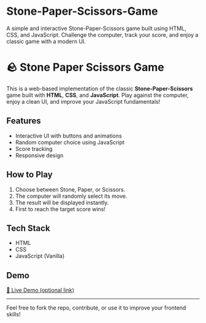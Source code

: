 # Stone-Paper-Scissors-Game
A simple and interactive Stone-Paper-Scissors game built using HTML, CSS, and JavaScript. Challenge the computer, track your score, and enjoy a classic game with a modern UI.

# 🪨 Stone Paper Scissors Game

This is a web-based implementation of the classic **Stone-Paper-Scissors** game built with **HTML**, **CSS**, and **JavaScript**. Play against the computer, enjoy a clean UI, and improve your JavaScript fundamentals!

## Features
- Interactive UI with buttons and animations
- Random computer choice using JavaScript
- Score tracking
- Responsive design

## How to Play
1. Choose between Stone, Paper, or Scissors.
2. The computer will randomly select its move.
3. The result will be displayed instantly.
4. First to reach the target score wins!

## Tech Stack
- HTML
- CSS
- JavaScript (Vanilla)

## Demo
[🔗 Live Demo (optional link)](https://your-live-demo-link.com)

---

Feel free to fork the repo, contribute, or use it to improve your frontend skills!

